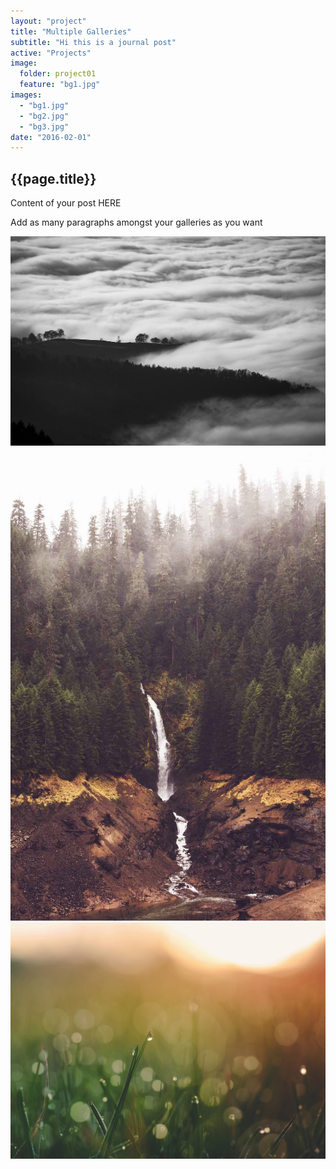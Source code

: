```yaml
---
layout: "project"
title: "Multiple Galleries"
subtitle: "Hi this is a journal post"
active: "Projects"
image:
  folder: project01
  feature: "bg1.jpg"
images:
  - "bg1.jpg"
  - "bg2.jpg"
  - "bg3.jpg"
date: "2016-02-01"
---
```



## {{page.title}}

Content of your post HERE

Add as many paragraphs amongst your galleries as you want

![alt text](/gallery/projects/project01/bg1.jpg "Logo Title Text 1")
![alt text](/gallery/projects/project01/bg2.jpg "Logo Title Text 2")
![alt text](/gallery/projects/project01/bg3.jpg "Logo Title Text 3")
